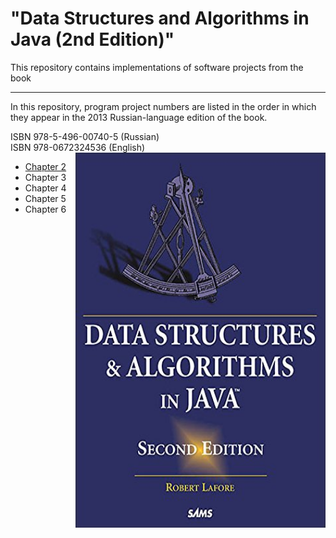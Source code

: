 # "Data Structures and Algorithms in Java (2nd Edition)"

This repository contains implementations of software projects from the book

---
In this repository, program project numbers are listed in the order 
in which they appear in the 2013 Russian-language edition of the book.

ISBN 978-5-496-00740-5 (Russian)<br>
ISBN 978-0672324536 (English)
<a href="url"><img src="src/main/resources/cover.jpg" align="right" height="600" width="400"></a>

* <a href = "https://github.com/savra/DataStructuresAndAlgorithmsByRobertLafore/tree/master/src/main/java/com/hvdbs/savra/datastructuresandalgorithmsbyrobertlafore/Chapter2">Chapter 2</a>
* Chapter 3
* Chapter 4
* Chapter 5
* Chapter 6